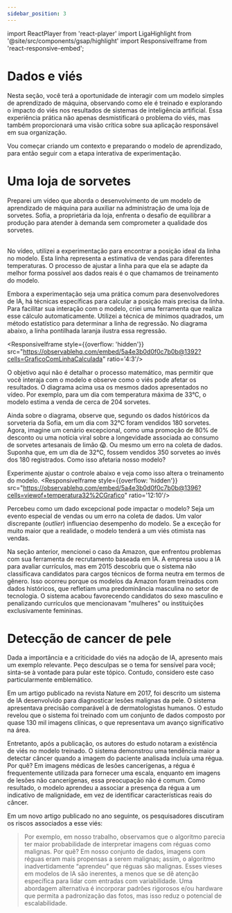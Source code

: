 ```yaml
---
sidebar_position: 3
---
```

import ReactPlayer from 'react-player'
import LigaHighlight from '@site/src/components/gsap/highlight'
import ResponsiveIframe from 'react-responsive-embed';

# Dados e viés
<LigaHighlight />
Nesta seção, você terá a oportunidade de <spam class="text-highlight">interagir com um modelo</spam> simples de aprendizado de máquina, observando como ele é treinado e explorando o impacto do viés nos resultados de sistemas de inteligência artificial. Essa experiência prática não apenas desmistificará o problema do viés, mas também <spam class="text-highlight">proporcionará uma visão crítica</spam> sobre sua aplicação responsável em sua organização.

Vou começar criando um contexto e preparando o modelo de aprendizado, para então seguir com a etapa interativa de experimentação.

# Uma loja de sorvetes
Preparei um vídeo que aborda o desenvolvimento de um modelo de aprendizado de máquina para auxiliar na administração de uma loja de sorvetes. Sofia, a proprietária da loja, enfrenta o desafio de equilibrar a produção para atender à demanda sem comprometer a qualidade dos sorvetes.

<center>
<ReactPlayer url='https://youtu.be/KoSiHpQ73FY' width='100%' controls='true' />
</center>
<br />
No vídeo, utilizei a experimentação para encontrar a posição ideal da linha no modelo. Esta linha representa a estimativa de vendas para diferentes temperaturas. O processo de ajustar a linha para que ela se adapte da melhor forma possível aos dados reais é o que chamamos de treinamento do modelo.

Embora a experimentação seja uma prática comum para desenvolvedores de IA, há técnicas específicas para calcular a posição mais precisa da linha. Para facilitar sua interação com o modelo, criei uma ferramenta que realiza esse cálculo automaticamente. Utilizei a técnica de mínimos quadrados, um método estatístico para determinar a linha de regressão. No diagrama abaixo, a linha pontilhada laranja ilustra essa regressão.


<ResponsiveIframe style={{overflow: 'hidden'}}
    src="https://observablehq.com/embed/5a4e3b0d0f0c7b0b@1392?cells=GraficoComLinhaCalculada"
    ratio='4:3'/>

O objetivo aqui não é detalhar o processo matemático, mas permitir que você interaja com o modelo e observe como o viés pode afetar os resultados. O diagrama acima usa os mesmos dados apresentados no vídeo. Por exemplo, para um dia com temperatura máxima de 33°C, o modelo estima a venda de cerca de 204 sorvetes.

Ainda sobre o diagrama, observe que, segundo os dados históricos da sorveteria da Sofia, em um dia com 32°C foram vendidos 180 sorvetes. Agora, imagine um cenário excepcional, como uma promoção de 80% de desconto ou uma notícia viral sobre a longevidade associada ao consumo de sorvetes artesanais de limão 😱. Ou mesmo um erro na coleta de dados. Suponha que, em um dia de 32°C, fossem vendidos 350 sorvetes ao invés dos 180 registrados. Como isso afetaria nosso modelo?

Experimente ajustar o controle abaixo e veja como isso altera o treinamento do modelo.
<ResponsiveIframe  style={{overflow: 'hidden'}}
    src="https://observablehq.com/embed/5a4e3b0d0f0c7b0b@1396?cells=viewof+temperatura32%2CGrafico"
    ratio='12:10'/>

Percebeu como um dado excepcional pode impactar o modelo? Seja um evento especial de vendas ou um erro na coleta de dados. Um valor discrepante (*outlier*) influenciao desempenho do modelo. Se a exceção for muito maior que a realidade, o modelo tenderá a um viés otimista nas vendas.

Na seção anterior, mencionei o caso da Amazon, que enfrentou problemas com sua ferramenta de recrutamento baseada em IA. A empresa usou a IA para avaliar currículos, mas em 2015 descobriu que o sistema não classificava candidatos para cargos técnicos de forma neutra em termos de gênero. Isso ocorreu porque os modelos da Amazon foram treinados com dados históricos, que refletiam uma predominância masculina no setor de tecnologia. O sistema acabou favorecendo candidatos do sexo masculino e penalizando currículos que mencionavam "mulheres" ou instituições exclusivamente femininas.

# Detecção de cancer de pele
Dada a importância e a criticidade do viés na adoção de IA, apresento mais um exemplo relevante. Peço desculpas se o tema for sensível para você; sinta-se à vontade para pular este tópico. Contudo, considero este caso particularmente emblemático.

Em um artigo publicado na revista Nature em 2017, foi descrito um sistema de IA desenvolvido para diagnosticar lesões malignas da pele. O sistema apresentava precisão comparável à de dermatologistas humanos. O estudo revelou que o sistema foi treinado com um conjunto de dados composto por quase 130 mil imagens clínicas, o que representava um avanço significativo na área.

Entretanto, após a publicação, os autores do estudo notaram a existência de viés no modelo treinado. O sistema demonstrou uma tendência maior a detectar câncer quando a imagem do paciente analisada incluía uma régua. Por quê? Em imagens médicas de lesões cancerígenas, a régua é frequentemente utilizada para fornecer uma escala, enquanto em imagens de lesões não cancerígenas, essa preocupação não é comum. Como resultado, o modelo aprendeu a associar a presença da régua a um indicativo de malignidade, em vez de identificar características reais do câncer.

Em um novo artigo publicado no ano seguinte, os pesquisadores discutiram os riscos associados a esse viés:

>Por exemplo, em nosso trabalho, observamos que o algoritmo parecia ter maior probabilidade de interpretar imagens com réguas como malignas. Por quê? Em nosso conjunto de dados, imagens com réguas eram mais propensas a serem malignas; assim, o algoritmo inadvertidamente “aprendeu” que réguas são malignas. Esses vieses em modelos de IA são inerentes, a menos que se dê atenção específica para lidar com entradas com variabilidade. Uma abordagem alternativa é incorporar padrões rigorosos e/ou hardware que permita a padronização das fotos, mas isso reduz o potencial de escalabilidade. 

